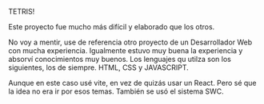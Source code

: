 TETRIS!

Este proyecto fue mucho más difícil y elaborado que los otros.

No voy a mentir, use de referencia otro proyecto de un Desarrollador Web con mucha experiencia. Igualmente estuvo muy buena la experiencia y absorví conocimientos muy buenos.
Los lenguajes qu utilza son los siguientes, los de siempre.
HTML, CSS y JAVASCRIPT.

Aunque en este caso usé vite, en vez de quizás usar un React. Pero sé que la idea no era ir por esos temas. También se usó el sistema SWC.
